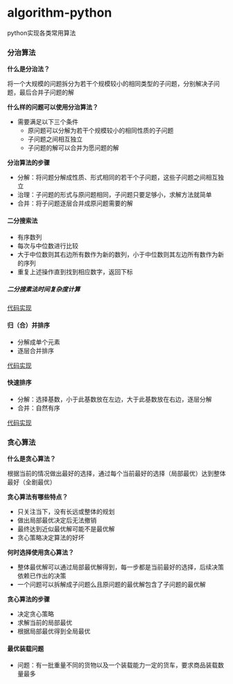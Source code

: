 # algorithm-python
python实现各类常用算法

### 分治算法

**什么是分治法？**

将一个大规模的问题拆分为若干个规模较小的相同类型的子问题，分别解决子问题，最后合并子问题的解

**什么样的问题可以使用分治算法？**

- 需要满足以下三个条件
  - 原问题可以分解为若干个规模较小的相同性质的子问题
  - 子问题之间相互独立
  - 子问题的解可以合并为愿问题的解

**分治算法的步骤**

- 分解：将问题分解成性质、形式相同的若干个子问题，这些子问题之间相互独立
- 治理：子问题的形式与原问题相同，子问题只要足够小，求解方法就简单
- 合并：将子问题逐层合并成原问题需要的解

#### 二分搜索法

- 有序数列
- 每次与中位数进行比较
- 大于中位数则其右边所有数作为新的数列，小于中位数则其左边所有数作为新的序列
- 重复上述操作直到找到相应数字，返回下标

##### 二分搜素法时间复杂度计算

[代码实现](https://github.com/sosop/algorithm-python/blob/main/divide/binary_search.py)

#### 归（合）并排序

- 分解成单个元素
- 逐层合并排序

[代码实现](https://github.com/sosop/algorithm-python/blob/main/divide/merge_sort.py)

#### 快速排序

- 分解：选择基数，小于此基数放在左边，大于此基数放在右边，逐层分解
- 合并：自然有序

[代码实现](https://github.com/sosop/algorithm-python/blob/main/divide/quick_sort.py)



### 贪心算法

**什么是贪心算法？**

根据当前的情况做出最好的选择，通过每个当前最好的选择（局部最优）达到整体最好（全剧最优）

**贪心算法有哪些特点？**

- 只关注当下，没有长远或整体的规划
- 做出局部最优决定后无法撤销
- 最终达到近似最优解可能不是最优解
- 贪心策略决定算法的好坏

**何时选择使用贪心算法？**

- 整体最优解可以通过局部最优解得到，每一步都是当前最好的选择，后续决策依赖已作出的决策
- 一个问题可以拆解成子问题么且原问题的最优解包含了子问题的最优解

**贪心算法的步骤**

- 决定贪心策略
- 求解当前的局部最优
- 根据局部最优得到全局最优



#### 最优装载问题

- 问题：有一批重量不同的货物以及一个装载能力一定的货车，要求商品装载数量最多

